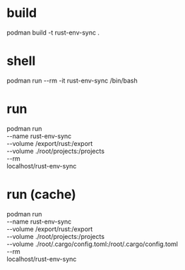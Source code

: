 # build
podman build -t rust-env-sync .

# shell
podman run --rm -it rust-env-sync /bin/bash

# run
podman run \
--name rust-env-sync \
--volume /export/rust:/export \
--volume ./root/projects:/projects \
--rm \
localhost/rust-env-sync

# run (cache)
podman run \
--name rust-env-sync \
--volume /export/rust:/export \
--volume ./root/projects:/projects \
--volume ./root/.cargo/config.toml:/root/.cargo/config.toml \
--rm \
localhost/rust-env-sync

